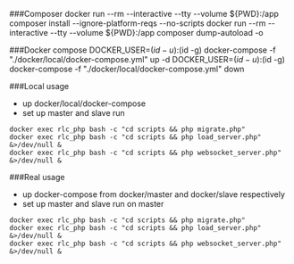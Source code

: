 ###Composer
docker run --rm --interactive --tty --volume ${PWD}:/app composer install --ignore-platform-reqs --no-scripts
docker run --rm --interactive --tty --volume ${PWD}:/app composer dump-autoload -o

###Docker compose
DOCKER_USER=$(id -u):$(id -g) docker-compose -f "./docker/local/docker-compose.yml" up -d
DOCKER_USER=$(id -u):$(id -g) docker-compose -f "./docker/local/docker-compose.yml" down

###Local usage
- up docker/local/docker-compose
- set up master and slave
run
```shell
docker exec rlc_php bash -c "cd scripts && php migrate.php"
docker exec rlc_php bash -c "cd scripts && php load_server.php" &>/dev/null &
docker exec rlc_php bash -c "cd scripts && php websocket_server.php" &>/dev/null &
```


###Real usage
- up docker-compose from docker/master and docker/slave respectively
- set up master and slave
run on master
```shell
docker exec rlc_php bash -c "cd scripts && php migrate.php"
docker exec rlc_php bash -c "cd scripts && php load_server.php" &>/dev/null &
docker exec rlc_php bash -c "cd scripts && php websocket_server.php" &>/dev/null &
```